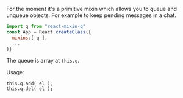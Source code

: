 For the moment it's a primitive mixin which allows you to queue and unqueue objects. For example to keep pending messages in a chat.

```javascript
import q from "react-mixin-q"
const App = React.createClass({
  mixins:[ q ],
  ...
)}
```

The queue is array at `this.q`.

Usage:
```
this.q.add( el );
this.q.del( el );
```
